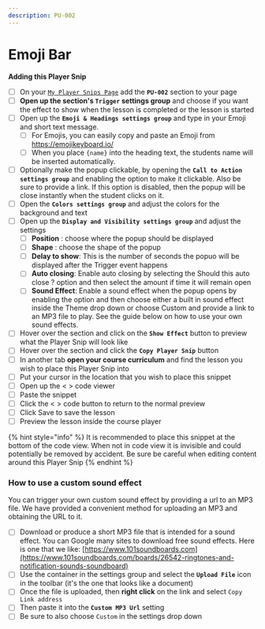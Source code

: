 ```yaml
---
description: PU-002
---
```


# Emoji Bar

**Adding this Player Snip**

* [ ] On your [`My Player Snips Page`](../../how-to-guides.md#how-to-create-a-my-snips-page) add the **`PU-002`** section to your page
* [ ] **Open up the section's `Trigger` settings group** and choose if you want the effect to show when the lesson is completed or the lesson is started&#x20;
* [ ] Open up the **`Emoji & Headings settings group`** and type in your Emoji and short text message.&#x20;
  * [ ] For Emojis, you can easily copy and paste an Emoji from [https://emojikeyboard.io/   ](https://emojikeyboard.io/)
  * [ ] When you place `{name}` into the heading text, the students name will be inserted automatically.
* [ ] Optionally make the popup clickable, by opening the **`Call to Action settings group`** and enabling the option to make it clickable. Also be sure to provide a link. If this option is disabled, then the popup will be close instantly when the student clicks on it.
* [ ] Open the **`Colors settings group`** and adjust the colors for the background and text
* [ ] Open up the **`Display and Visibility settings group`** and adjust the settings
  * [ ] **Position** : choose where the popup should be displayed
  * [ ] **Shape** : choose the shape of the popup
  * [ ] **Delay to show**: This is the number of seconds the popuo will be displayed after the Trigger event happens
  * [ ] **Auto closing**: Enable auto closing by selecting the Should this auto close ? option and then select the amount if time it will remain open
  * [ ] **Sound Effect**: Enable a sound effect when the popup opens by enabling the option and then choose either a built in sound effect inside the Theme drop down or choose Custom and provide a link to an MP3 file to play. See the guide below on how to use your own sound effects.
* [ ] Hover over the section and click on the **`Show Effect`** button to preview what the Player Snip will look like
* [ ] Hover over the section and click the **`Copy Player Snip`** button
* [ ] In another tab **open your course curriculum** and find the lesson you wish to place this Player Snip into
* [ ] Put your cursor in the location that you wish to place this snippet&#x20;
* [ ] Open up the < > code viewer
* [ ] Paste the snippet
* [ ] Click the < > code button to return to the normal preview
* [ ] Click Save to save the lesson
* [ ] Preview the lesson inside the course player

{% hint style="info" %}
It is recommended to place this snippet at the bottom of the code view. When not in code view it is invisible and could potentially be removed by accident. Be sure be careful when editing content around this Player Snip
{% endhint %}

### How to use a custom sound effect

You can trigger your own custom sound effect by providing a url to an MP3 file. We have provided a convenient method for uploading an MP3 and obtaining the URL to it.

* [ ] Download or produce a short MP3 file that is intended for a sound effect. You can Google many sites to download free sound effects. Here is one that we like: [https://www.101soundboards.com](https://www.101soundboards.com/boards/26542-ringtones-and-notification-sounds-soundboard)
* [ ] Use the container in the settings group and select the **`Upload File`** icon in the toolbar (it's the one that looks like a document)
* [ ] Once the file is uploaded, then **right click** on the link and select `Copy Link address`
* [ ] Then paste it into the **`Custom MP3 Url`** setting
* [ ] Be sure to also choose `Custom` in the settings drop down
